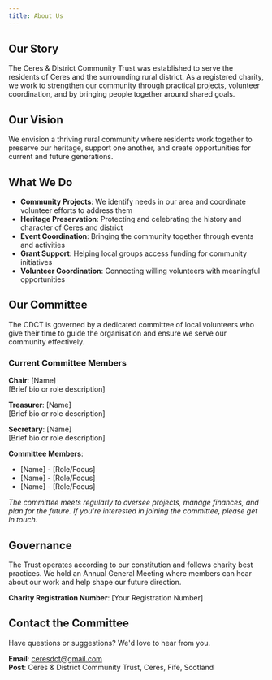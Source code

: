 ```yaml
---
title: About Us
---
```

## Our Story

The Ceres & District Community Trust was established to serve the residents of Ceres and the surrounding rural district. As a registered charity, we work to strengthen our community through practical projects, volunteer coordination, and by bringing people together around shared goals.

## Our Vision

We envision a thriving rural community where residents work together to preserve our heritage, support one another, and create opportunities for current and future generations.

## What We Do

* **Community Projects**: We identify needs in our area and coordinate volunteer efforts to address them
* **Heritage Preservation**: Protecting and celebrating the history and character of Ceres and district
* **Event Coordination**: Bringing the community together through events and activities
* **Grant Support**: Helping local groups access funding for community initiatives
* **Volunteer Coordination**: Connecting willing volunteers with meaningful opportunities

## Our Committee

The CDCT is governed by a dedicated committee of local volunteers who give their time to guide the organisation and ensure we serve our community effectively.

### Current Committee Members

**Chair**: \[Name]\
\[Brief bio or role description]

**Treasurer**: \[Name]\
\[Brief bio or role description]

**Secretary**: \[Name]\
\[Brief bio or role description]

**Committee Members**:

* \[Name] - \[Role/Focus]
* \[Name] - \[Role/Focus]
* \[Name] - \[Role/Focus]

*The committee meets regularly to oversee projects, manage finances, and plan for the future. If you're interested in joining the committee, please get in touch.*

## Governance

The Trust operates according to our constitution and follows charity best practices. We hold an Annual General Meeting where members can hear about our work and help shape our future direction.

**Charity Registration Number**: \[Your Registration Number]

## Contact the Committee

Have questions or suggestions? We'd love to hear from you.

**Email**: ceresdct@gmail.com\
**Post**: Ceres & District Community Trust, Ceres, Fife, Scotland
